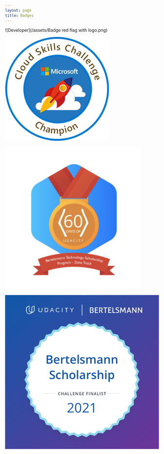 ```yaml
---
layout: page
title: Badges
---
```


![Developer](/assets/Badge red flag with logo.png)

![Cloud](/assets/Cloud_Skills_Champion_Badge.png)

![60DayOfUdacity](/assets/60DaysOfUdacity.PNG)

![Scholarship](/assets/Bertelsmann+Badge.jpg)



